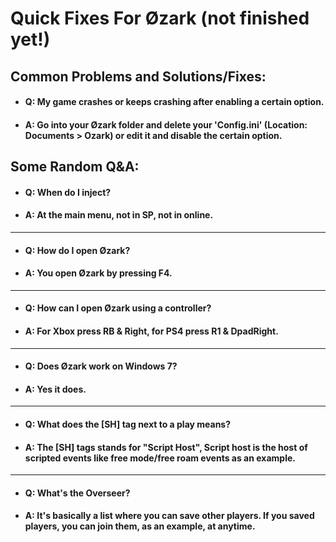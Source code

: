 # Quick Fixes For Øzark (not finished yet!)


## Common Problems and Solutions/Fixes:
- #### Q: My game crashes or keeps crashing after enabling a certain option.
- #### A: Go into your Øzark folder and delete your 'Config.ini' (Location: Documents > Ozark) or edit it and disable the certain option.


## Some Random Q&A:
- #### Q: When do I inject?
- #### A: At the main menu, not in SP, not in online.
___
- #### Q: How do I open Øzark?
- #### A: You open Øzark by pressing F4.
___
- #### Q: How can I open Øzark using a controller?
- #### A: For Xbox press RB & Right, for PS4 press R1 & DpadRight.
___
- #### Q: Does Øzark work on Windows 7?
- #### A: Yes it does.
___
- #### Q: What does the [SH] tag next to a play means?
- #### A: The [SH] tags stands for "Script Host", Script host is the host of scripted events like free mode/free roam events as an example.
___
- #### Q: What's the Overseer?
- #### A: It's basically a list where you can save other players. If you saved players, you can join them, as an example, at anytime.